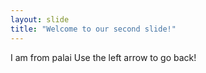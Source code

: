 ```yaml
---
layout: slide
title: "Welcome to our second slide!"
---
```

I am from palai
Use the left arrow to go back!
